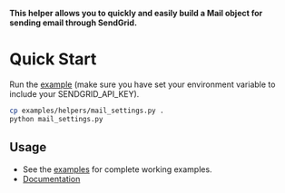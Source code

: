 **This helper allows you to quickly and easily build a Mail object for sending email through SendGrid.**

# Quick Start

Run the [example](https://github.com/sendgrid/sendgrid-python/tree/master/examples/helpers/mail) (make sure you have set your environment variable to include your SENDGRID_API_KEY).

```bash
cp examples/helpers/mail_settings.py .
python mail_settings.py
```

## Usage

- See the [examples](https://github.com/sendgrid/sendgrid-python/blob/master/examples/helpers/mail_example.py) for complete working examples.
- [Documentation](https://sendgrid.com/docs/API_Reference/Web_API_v3/Mail/overview.html)
